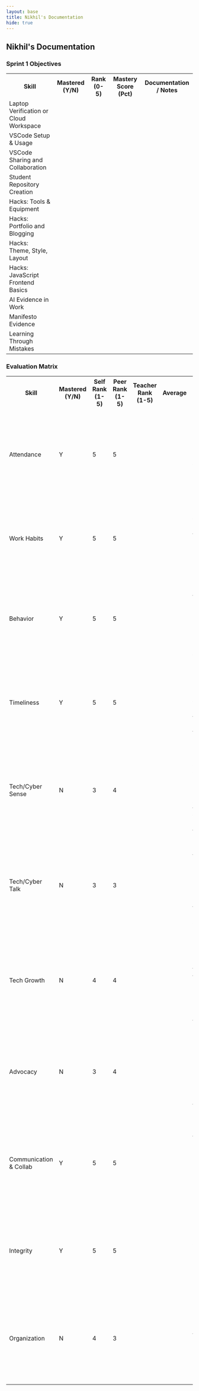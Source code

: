 ```yaml
---
layout: base
title: Nikhil's Documentation
hide: true
---
```


## Nikhil's Documentation

### Sprint 1 Objectives
<table>
    <tr>
        <th>Skill</th>
        <th>Mastered (Y/N)</th>
        <th>Rank (0-5)</th>
        <th>Mastery Score (Pct)</th>
        <th>Documentation / Notes</th>
    </tr>
    <tr>
        <td>Laptop Verification or Cloud Workspace</td>
        <td></td>
        <td></td>
        <td></td>
        <td></td>
    </tr>
    <tr>
        <td>VSCode Setup & Usage</td>
        <td></td>
        <td></td>
        <td></td>
        <td></td>
    </tr>
    <tr>
        <td>VSCode Sharing and Collaboration</td>
        <td></td>
        <td></td>
        <td></td>
        <td></td>
    </tr>
    <tr>
        <td>Student Repository Creation</td>
        <td></td>
        <td></td>
        <td></td>
        <td></td>
    </tr>
    <tr>
        <td>Hacks: Tools & Equipment</td>
        <td></td>
        <td></td>
        <td></td>
        <td></td>
    </tr>
    <tr>
        <td>Hacks: Portfolio and Blogging</td>
        <td></td>
        <td></td>
        <td></td>
        <td></td>
    </tr>
    <tr>
        <td>Hacks: Theme, Style, Layout</td>
        <td></td>
        <td></td>
        <td></td>
        <td></td>
    </tr>
    <tr>
        <td>Hacks: JavaScript Frontend Basics</td>
        <td></td>
        <td></td>
        <td></td>
        <td></td>
    </tr>
    <tr>
        <td>AI Evidence in Work</td>
        <td></td>
        <td></td>
        <td></td>
        <td></td>
    </tr>
    <tr>
        <td>Manifesto Evidence</td>
        <td></td>
        <td></td>
        <td></td>
        <td></td>
    </tr>
    <tr>
        <td>Learning Through Mistakes</td>
        <td></td>
        <td></td>
        <td></td>
        <td></td>
    </tr>
</table>

### Evaluation Matrix
<table>
    <tr>
        <th>Skill</th>
        <th>Mastered (Y/N)</th>
        <th>Self Rank (1-5)</th>
        <th>Peer Rank (1-5)</th>
        <th>Teacher Rank (1-5)</th>
        <th>Average</th>
        <th>Notes/Evidence</th>       
    </tr>
    <tr>
        <td>Attendance</td>
        <td>Y</td>
        <td>5</td>
        <td>5</td>
        <td></td>
        <td></td>
        <td>I have been duly present each day of CSA and have made some interesting comments while working productively on computer science for an hour each day.</td>
    </tr>
    <tr>
        <td>Work Habits</td>
        <td>Y</td>
        <td>5</td>
        <td>5</td>
        <td></td>
        <td></td>
        <td>I have been productively working with each of my teammates. We have been keeping each other in the loop and adequately goal setting.</td>
    </tr>
    <tr>
        <td>Behavior</td>
        <td>Y</td>
        <td>5</td>
        <td>5</td>
        <td></td>
        <td></td>
        <td>I have been respectful, focused, and supportive of peers. I make sure not to distract others and try to set a positive example during work time.</td>
    </tr>
    <tr>
        <td>Timeliness</td>
        <td>Y</td>
        <td>5</td>
        <td>5</td>
        <td></td>
        <td></td>
        <td>I have been punctual and consistent in meeting expectations, whether it’s showing up on time or completing tasks by the deadline.</td>
    </tr>
    <tr>
        <td>Tech/Cyber Sense</td>
        <td>N</td>
        <td>3</td>
        <td>4</td>
        <td></td>
        <td></td>
        <td>I understand a lot of the basics and can follow along with discussions, but I sometimes hesitate on applying certain technical skills without checking myself first.</td>
    </tr>
    <tr>
        <td>Tech/Cyber Talk</td>
        <td>N</td>
        <td>3</td>
        <td>3</td>
        <td></td>
        <td></td>
        <td>I can hold my own in casual technical discussions, but I sometimes struggle with confidently using all the right terminology or explaining more advanced ideas clearly.</td>
    </tr>
    <tr>
        <td>Tech Growth</td>
        <td>N</td>
        <td>4</td>
        <td>4</td>
        <td></td>
        <td></td>
        <td>I am steadily improving and picking up new concepts, though I know there is a lot more I could master if I continue practicing and pushing myself further.</td>
    </tr>
    <tr>
        <td>Advocacy</td>
        <td>N</td>
        <td>3</td>
        <td>4</td>
        <td></td>
        <td></td>
        <td>I sometimes speak up and make suggestions, especially when it helps the team stay on track, but I am still building the confidence to take a stronger lead voice.</td>
    </tr>
    <tr>
        <td>Communication & Collab</td>
        <td>Y</td>
        <td>5</td>
        <td>5</td>
        <td></td>
        <td></td>
        <td>I communicate clearly with teammates and make sure to include everyone in discussions. Collaboration has been one of my biggest strengths in group work.</td>
    </tr>
    <tr>
        <td>Integrity</td>
        <td>Y</td>
        <td>5</td>
        <td>5</td>
        <td></td>
        <td></td>
        <td>I have consistently shown honesty and accountability in my work, making sure to give credit and put in genuine effort without cutting corners.</td>
    </tr>
    <tr>
        <td>Organization</td>
        <td>N</td>
        <td>4</td>
        <td>3</td>
        <td></td>
        <td></td>
        <td>I try to stay organized with my work and planning, but I occasionally let things slip or have to backtrack to keep track of everything. It’s an area I want to sharpen.</td>
    </tr>
</table>

